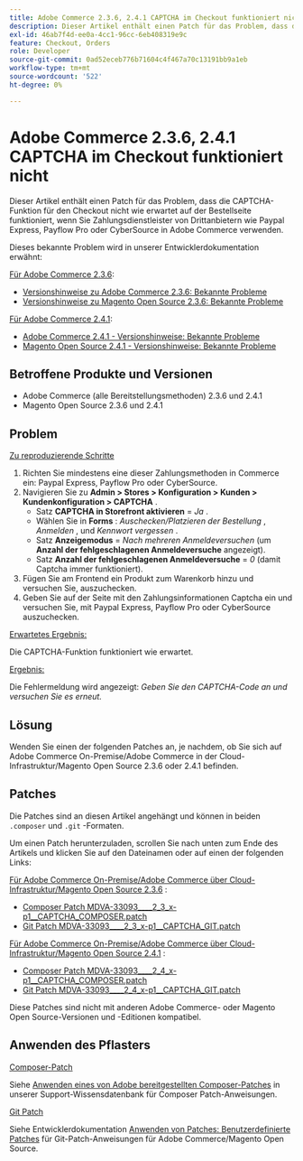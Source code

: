 ```yaml
---
title: Adobe Commerce 2.3.6, 2.4.1 CAPTCHA im Checkout funktioniert nicht
description: Dieser Artikel enthält einen Patch für das Problem, dass die CAPTCHA-Funktion für den Checkout nicht wie erwartet auf der Bestellseite funktioniert, wenn Sie Zahlungsdienstleister von Drittanbietern wie Paypal Express, Payflow Pro oder CyberSource in Adobe Commerce verwenden.
exl-id: 46ab7f4d-ee0a-4cc1-96cc-6eb408319e9c
feature: Checkout, Orders
role: Developer
source-git-commit: 0ad52eceb776b71604c4f467a70c13191bb9a1eb
workflow-type: tm+mt
source-wordcount: '522'
ht-degree: 0%

---
```


# Adobe Commerce 2.3.6, 2.4.1 CAPTCHA im Checkout funktioniert nicht

Dieser Artikel enthält einen Patch für das Problem, dass die CAPTCHA-Funktion für den Checkout nicht wie erwartet auf der Bestellseite funktioniert, wenn Sie Zahlungsdienstleister von Drittanbietern wie Paypal Express, Payflow Pro oder CyberSource in Adobe Commerce verwenden.

Dieses bekannte Problem wird in unserer Entwicklerdokumentation erwähnt:

<u>Für Adobe Commerce 2.3.6</u>:

* [Versionshinweise zu Adobe Commerce 2.3.6: Bekannte Probleme](https://devdocs.magento.com/guides/v2.3/release-notes/commerce-2-3-6.html#known-issues)
* [Versionshinweise zu Magento Open Source 2.3.6: Bekannte Probleme](https://devdocs.magento.com/guides/v2.3/release-notes/open-source-2-3-6.html#known-issues)

<u>Für Adobe Commerce 2.4.1</u>:

* [Adobe Commerce 2.4.1 - Versionshinweise: Bekannte Probleme](https://devdocs.magento.com/guides/v2.4/release-notes/commerce-2-4-1.html#known-issues)
* [Magento Open Source 2.4.1 - Versionshinweise: Bekannte Probleme](https://devdocs.magento.com/guides/v2.4/release-notes/open-source-2-4-1.html#known-issues)

## Betroffene Produkte und Versionen

* Adobe Commerce (alle Bereitstellungsmethoden) 2.3.6 und 2.4.1
* Magento Open Source 2.3.6 und 2.4.1

## Problem

<u>Zu reproduzierende Schritte</u>

1. Richten Sie mindestens eine dieser Zahlungsmethoden in Commerce ein: Paypal Express, Payflow Pro oder CyberSource.
1. Navigieren Sie zu **Admin > Stores > Konfiguration > Kunden > Kundenkonfiguration > CAPTCHA** .
   * Satz **CAPTCHA in Storefront aktivieren** = *Ja* .
   * Wählen Sie in **Forms** : *Auschecken/Platzieren der Bestellung* , *Anmelden* , und *Kennwort vergessen* .
   * Satz **Anzeigemodus** = *Nach mehreren Anmeldeversuchen* (um **Anzahl der fehlgeschlagenen Anmeldeversuche** angezeigt).
   * Satz **Anzahl der fehlgeschlagenen Anmeldeversuche** = *0* (damit Captcha immer funktioniert).
1. Fügen Sie am Frontend ein Produkt zum Warenkorb hinzu und versuchen Sie, auszuchecken.
1. Geben Sie auf der Seite mit den Zahlungsinformationen Captcha ein und versuchen Sie, mit Paypal Express, Payflow Pro oder CyberSource auszuchecken.

<u>Erwartetes Ergebnis:</u>

Die CAPTCHA-Funktion funktioniert wie erwartet.

<u>Ergebnis:</u>

Die Fehlermeldung wird angezeigt: *Geben Sie den CAPTCHA-Code an und versuchen Sie es erneut.*

## Lösung

Wenden Sie einen der folgenden Patches an, je nachdem, ob Sie sich auf Adobe Commerce On-Premise/Adobe Commerce in der Cloud-Infrastruktur/Magento Open Source 2.3.6 oder 2.4.1 befinden.

## Patches

Die Patches sind an diesen Artikel angehängt und können in beiden `.composer` und `.git` -Formaten.

Um einen Patch herunterzuladen, scrollen Sie nach unten zum Ende des Artikels und klicken Sie auf den Dateinamen oder auf einen der folgenden Links:

<u>Für Adobe Commerce On-Premise/Adobe Commerce über Cloud-Infrastruktur/Magento Open Source 2.3.6</u> :

* [Composer Patch MDVA-33093\_\_\_\_2\_3\_x-p1\_\_CAPTCHA\_COMPOSER.patch](assets/MDVA-33093____2_3_x-p1__CAPTCHA_COMPOSER.patch.zip)
* [Git Patch MDVA-33093\_\_\_\_2\_3\_x-p1\_\_CAPTCHA\_GIT.patch](assets/MDVA-33093____2_3_x-p1__CAPTCHA_GIT.patch.zip)

<u>Für Adobe Commerce On-Premise/Adobe Commerce über Cloud-Infrastruktur/Magento Open Source 2.4.1</u> :

* [Composer Patch MDVA-33093\_\_\_\_2\_4\_x-p1\_\_CAPTCHA\_COMPOSER.patch](assets/MDVA-33093____2_4_x-p1__CAPTCHA_COMPOSER.patch.zip)
* [Git Patch MDVA-33093\_\_\_\_2\_4\_x-p1\_\_CAPTCHA\_GIT.patch](assets/MDVA-33093____2_4_x-p1__CAPTCHA_GIT.patch.zip)

Diese Patches sind nicht mit anderen Adobe Commerce- oder Magento Open Source-Versionen und -Editionen kompatibel.

## Anwenden des Pflasters

<u>Composer-Patch</u>

Siehe [Anwenden eines von Adobe bereitgestellten Composer-Patches](/help/how-to/general/how-to-apply-a-composer-patch-provided-by-magento.md) in unserer Support-Wissensdatenbank für Composer Patch-Anweisungen.

<u>Git Patch</u>

Siehe Entwicklerdokumentation [Anwenden von Patches: Benutzerdefinierte Patches](https://devdocs.magento.com/guides/v2.4/comp-mgr/patching.html#custom-patches) für Git-Patch-Anweisungen für Adobe Commerce/Magento Open Source.
